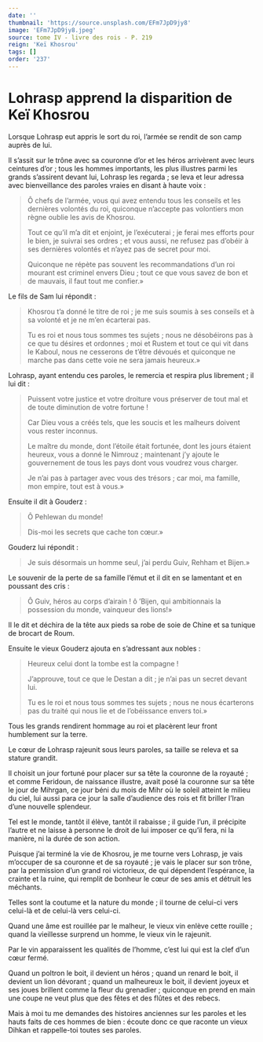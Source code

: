 ```yaml
---
date: ''
thumbnail: 'https://source.unsplash.com/EFm7JpD9jy8'
image: 'EFm7JpD9jy8.jpeg'
source: tome IV - livre des rois - P. 219
reign: 'Keï Khosrou'
tags: []
order: '237'
---
```


# Lohrasp apprend la disparition de Keï Khosrou

Lorsque Lohrasp eut appris le sort du roi, l’armée se rendit de son camp auprès de lui.

Il s’assit sur le trône avec sa couronne d’or et les héros arrivèrent avec leurs ceintures d’or ; tous les hommes importants, les plus illustres parmi les grands s’assirent devant lui, Lohrasp les regarda ; se leva et leur adressa avec bienveillance des paroles vraies en disant à haute voix :

> Ô chefs de l’armée, vous qui avez entendu tous les conseils et les dernières volontés du roi, quiconque n’accepte pas volontiers mon règne oublie les avis de Khosrou.
>
> Tout ce qu’il m’a dit et enjoint, je l’exécuterai ; je ferai mes efforts pour le bien, je suivrai ses ordres ; et vous aussi, ne refusez pas d’obéir à ses dernières volontés et n’ayez pas de secret pour moi.
>
> Quiconque ne répète pas souvent les recommandations d’un roi mourant est criminel envers Dieu ; tout ce que vous savez de bon et de mauvais, il faut tout me confier.»

Le fils de Sam lui répondit :

> Khosrou t’a donné le titre de roi ; je me suis soumis à ses conseils et à sa volonté et je ne m’en écarterai pas.
>
> Tu es roi et nous tous sommes tes sujets ; nous ne désobéirons pas à ce que tu désires et ordonnes ; moi et Rustem et tout ce qui vit dans le Kaboul, nous ne cesserons de t’être dévoués et quiconque ne marche pas dans cette voie ne sera jamais heureux.»

Lohrasp, ayant entendu ces paroles, le remercia et respira plus librement ; il lui dit :

> Puissent votre justice et votre droiture vous préserver de tout mal et de toute diminution de votre fortune !
>
> Car Dieu vous a créés tels, que les soucis et les malheurs doivent vous rester inconnus.
>
> Le maître du monde, dont l’étoile était fortunée, dont les jours étaient heureux, vous a donné le Nimrouz ; maintenant j’y ajoute le gouvernement de tous les pays dont vous voudrez vous charger.
>
> Je n’ai pas à partager avec vous des trésors ; car moi, ma famille, mon empire, tout est à vous.»

Ensuite il dit à Gouderz :

> Ô Pehlewan du monde!
>
> Dis-moi les secrets que cache ton cœur.»

Gouderz lui répondit :

> Je suis désormais un homme seul, j’ai perdu Guiv, Rehham et Bijen.»

Le souvenir de la perte de sa famille l’émut et il dit en se lamentant et en poussant des cris :

> Ô Guiv, héros au corps d’airain ! ô ’Bijen, qui ambitionnais la possession du monde, vainqueur des lions!»

Il le dit et déchira de la tête aux pieds sa robe de soie de Chine et sa tunique de brocart de Roum.

Ensuite le vieux Gouderz ajouta en s’adressant aux nobles :

> Heureux celui dont la tombe est la compagne !
>
> J’approuve, tout ce que le Destan a dit ; je n’ai pas un secret devant lui.
>
> Tu es le roi et nous tous sommes tes sujets ; nous ne nous écarterons pas du traité qui nous lie et de l’obéissance envers toi.»

Tous les grands rendirent hommage au roi et placèrent leur front humblement sur la terre.

Le cœur de Lohrasp rajeunit sous leurs paroles, sa taille se releva et sa stature grandit.

Il choisit un jour fortuné pour placer sur sa tête la couronne de la royauté ; et comme Feridoun, de naissance illustre, avait posé la couronne sur sa tête le jour de Mihrgan, ce jour béni du mois de Mihr où le soleil atteint le milieu du ciel, lui aussi para ce jour la salle d’audience des rois et fit briller l’Iran d’une nouvelle splendeur.

Tel est le monde, tantôt il élève, tantôt il rabaisse ; il guide l’un, il précipite l’autre et ne laisse à personne le droit de lui imposer ce qu’il fera, ni la manière, ni la durée de son action.

Puisque j’ai terminé la vie de Khosrou, je me tourne vers Lohrasp, je vais m’occuper de sa couronne et de sa royauté ; je vais le placer sur son trône, par la permission d’un grand roi victorieux, de qui dépendent l’espérance, la crainte et la ruine, qui remplit de bonheur le cœur de ses amis et détruit les méchants.

Telles sont la coutume et la nature du monde ; il tourne de celui-ci vers celui-là et de celui-là vers celui-ci.

Quand une âme est rouillée par le malheur, le vieux vin enlève cette rouille ; quand la vieillesse surprend un homme, le vieux vin le rajeunit.

Par le vin apparaissent les qualités de l’homme, c’est lui qui est la clef d’un cœur fermé.

Quand un poltron le boit, il devient un héros ; quand un renard le boit, il devient un lion dévorant ; quand un malheureux le boit, il devient joyeux et ses joues brillent comme la fleur du grenadier ; quiconque en prend en main une coupe ne veut plus que des fêtes et des flûtes et des rebecs.

Mais à moi tu me demandes des histoires anciennes sur les paroles et les hauts faits de ces hommes de bien : écoute donc ce que raconte un vieux Dihkan et rappelle-toi toutes ses paroles.
